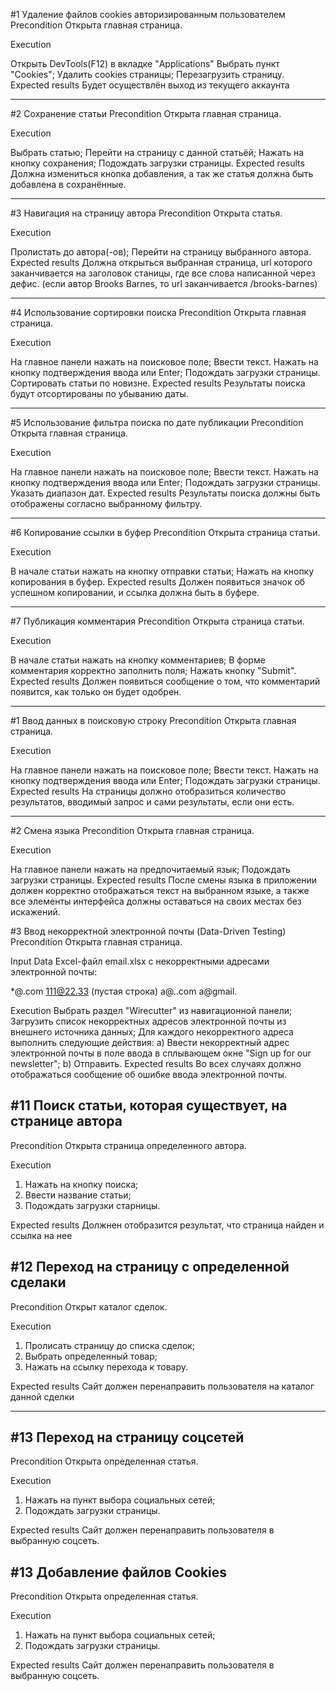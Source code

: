 #1 Удаление файлов cookies авторизированным пользователем
Precondition Открыта главная страница.

Execution

Открыть DevTools(F12) в вкладке "Applications"
Выбрать пункт "Cookies";
Удалить cookies страницы;
Перезагрузить страницу.
Expected results Будет осуществлён выход из текущего аккаунта

---
#2 Сохранение статьи
Precondition Открыта главная страница.

Execution

Выбрать статью;
Перейти на страницу с данной статьёй;
Нажать на кнопку сохранения;
Подождать загрузки страницы.
Expected results Должна измениться кнопка добавления, а так же статья должна быть добавлена в сохранённые.

---
#3 Навигация на страницу автора
Precondition Открыта статья.

Execution

Пролистать до автора(-ов);
Перейти на страницу выбранного автора.
Expected results Должна открыться выбранная страница, url которого заканчивается на заголовок станицы, где все слова написанной через дефис. (если автор Brooks Barnes, то url заканчивается /brooks-barnes)

---
#4 Использование сортировки поиска
Precondition Открыта главная страница.

Execution

На главное панели нажать на поисковое поле;
Ввести текст.
Нажать на кнопку подтверждения ввода или Enter;
Подождать загрузки страницы.
Сортировать статьи по новизне.
Expected results Результаты поиска будут отсортированы по убыванию даты.

---
#5 Использование фильтра поиска по дате публикации
Precondition Открыта главная страница.

Execution

На главное панели нажать на поисковое поле;
Ввести текст.
Нажать на кнопку подтверждения ввода или Enter;
Подождать загрузки страницы.
Указать диапазон дат.
Expected results Результаты поиска должны быть отображены согласно выбранному фильтру.

---
#6 Копирование ссылки в буфер
Precondition Открыта страница статьи.

Execution

В начале статьи нажать на кнопку отправки статьи;
Нажать на кнопку копирования в буфер.
Expected results Должен появиться значок об успешном копировании, и ссылка должна быть в буфере.

---

#7 Публикация комментария
Precondition Открыта страница статьи.

Execution

В начале статьи нажать на кнопку комментариев;
В форме комментария корректно заполнить поля;
Нажать кнопку "Submit".
Expected results Должен появиться сообщение о том, что комментарий появится, как только он будет одобрен.

---
#1 Ввод данных в поисковую строку
Precondition Открыта главная страница.

Execution

На главное панели нажать на поисковое поле;
Ввести текст.
Нажать на кнопку подтверждения ввода или Enter;
Подождать загрузки страницы.
Expected results На страницы должно отобразиться количество результатов, вводимый запрос и сами результаты, если они есть.

---
#2 Смена языка
Precondition Открыта главная страница.

Execution

На главное панели нажать на предпочитаемый язык;
Подождать загрузки страницы.
Expected results После смены языка в приложении должен корректно отображаться текст на выбранном языке, а также все элементы интерфейса должны оставаться на своих местах без искажений.

#3 Ввод некорректной электронной почты (Data-Driven Testing)
Precondition Открыта главная страница.

Input Data Excel-файл email.xlsx с некорректными адресами электронной почты:

*@.com
111@22.33
(пустая строка)
a@..com
a@gmail.

Execution
Выбрать раздел "Wirecutter" из навигационной панели;
Загрузить список некорректных адресов электронной почты из внешнего источника данных;
Для каждого некорректного адреса выполнить следующие действия: a) Ввести некорректный адрес электронной почты в поле ввода в сплывающем окне "Sign up for our newsletter"; b) Отправить.
Expected results Во всех случаях должно отображаться сообщение об ошибке ввода электронной почты.

## #11 Поиск статьи, которая существует, на странице автора

Precondition 
Открыта страница определенного автора.

Execution
1. Нажать на кнопку поиска;
2. Ввести название статьи;
3. Подождать загрузки старницы.

Expected results
Должнен отобразится результат, что страница найден и ссылка на нее

## #12 Переход на страницу с определенной сделаки

Precondition
Открыт каталог сделок.

Execution
1. Пролисать страницу до списка сделок;
2. Выбрать определенный товар;
3. Нажать на ссылку перехода к товару.

Expected results
Сайт должен перенаправить пользователя на каталог данной сделки

---
## #13 Переход на страницу cоцсетей

Precondition
Открыта определенная статья.

Execution
1. Нажать на пункт выбора социальных сетей; 
2. Подождать загрузки страницы.

Expected results
Сайт должен перенаправить пользователя в выбранную соцсеть.

## #13 Добавление файлов Cookies

Precondition
Открыта определенная статья.

Execution
1. Нажать на пункт выбора социальных сетей;
2. Подождать загрузки страницы.

Expected results
Сайт должен перенаправить пользователя в выбранную соцсеть.




